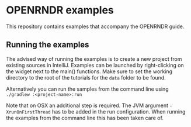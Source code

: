 # OPENRNDR examples

This repository contains examples that accompany the OPENRNDR guide.

## Running the examples

The advised way of running the examples is to create a new project from existing sources in IntelliJ. Examples can be launched by right-clicking on the widget next to the main() functions. Make sure to set the working directory to the root of the tutorials for the `data` folder to be found.

Alternatively you can run the samples from the command line using `./gradlew :<project-name>:run`

Note that on OSX an additional step is required. The JVM argument `-XrunOnFirstThread` has to be added in the run configuration. When running the examples from the command line this has been taken care of. 
